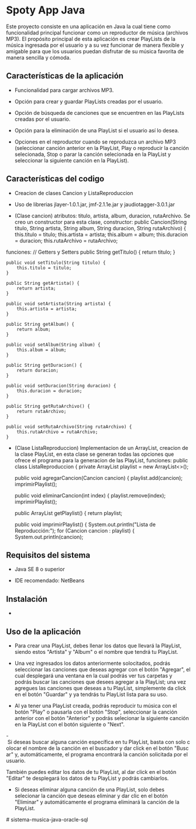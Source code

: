 
# Spoty App Java

Este proyecto consiste en una aplicación en Java la cual tiene como funcionalidad principal funcionar como un reproductor de música (archivos MP3). El propósito principal de esta aplicación es crear PlayLists de la música ingresada por el usuario y a su vez funcionar de manera flexible y amigable para que los usuarios puedan disfrutar de su música favorita de manera sencilla y cómoda.

## Características de la aplicación

- Funcionalidad para cargar archivos MP3.

- Opción para crear y guardar PlayLists creadas por el usuario.

- Opción de búsqueda de canciones que se encuentren en las PlayLists creadas por el usuario.

- Opción para la eliminación de una PlayList si el usuario así lo desea.

- Opciones en el reproductor cuando se reproduzca un archivo MP3 (seleccionar canción anterior en la PlayList, Play o reproducir la canción selecionada, Stop o parar la canción selecionada en la PlayList y seleccionar la siguiente canción en la PlayList).

## Características del codigo

- Creacion de clases Cancion y ListaReproduccion

- Uso de librerias jlayer-1.0.1.jar, jmf-2.1.1e.jar y jaudiotagger-3.0.1.jar

- (Clase cancion) atributos: titulo, artista, album, duracion, rutaArchivo. Se creo un constructor para esta clase, constructor: public Cancion(String titulo, String artista, String album, String duracion, String rutaArchivo) {
        this.titulo = titulo;
        this.artista = artista;
        this.album = album;
        this.duracion = duracion;
        this.rutaArchivo = rutaArchivo;

funciones: // Getters y Setters
    public String getTitulo() {
        return titulo;
    }

    public void setTitulo(String titulo) {
        this.titulo = titulo;
    }

    public String getArtista() {
        return artista;
    }

    public void setArtista(String artista) {
        this.artista = artista;
    }

    public String getAlbum() {
        return album;
    }

    public void setAlbum(String album) {
        this.album = album;
    }

    public String getDuracion() {
        return duracion;
    }

    public void setDuracion(String duracion) {
        this.duracion = duracion;
    }

    public String getRutaArchivo() {
        return rutaArchivo;
    }

    public void setRutaArchivo(String rutaArchivo) {
        this.rutaArchivo = rutaArchivo;
    }


- (Clase ListaReproduccion) Implementacion de un ArrayList, creacion de la clase PlayList, en esta clase se generan todas las opciones que ofrece el programa para la generacion de las PlayList, funciones: public class ListaReproduccion {
    private ArrayList<Cancion> playlist = new ArrayList<>();

    public void agregarCancion(Cancion cancion) {
        playlist.add(cancion);
        imprimirPlaylist();

    public void eliminarCancion(int index) {
        playlist.remove(index);
        imprimirPlaylist();

     public ArrayList<Cancion> getPlaylist() {
        return playlist;

     public void imprimirPlaylist() {
        System.out.println("Lista de Reproducción:");
        for (Cancion cancion : playlist) {
            System.out.println(cancion);              

## Requisitos del sistema

- Java SE 8 o superior

- IDE recomendado: NetBeans

## Instalación

- 

## Uso de la aplicación

- Para crear una PlayList, debes llenar los datos que llevará la PlayList, siendo estos "Artista" y "Album" o el nombre que tendrá tu PlayList.

- Una vez ingresados los datos anteriormente solocitados, podrás seleccionar las canciones que deseas agregar con el botón "Agregar", el cual desplegará una ventana en la cual podrás ver tus carpetas y podrás buscar las canciones que desees agregar a la PlayList; una vez agregues las canciones que deseas a tu PlayList, simplemente da click en el botón "Guardar" y ya tendrás tu PlayList lista para su uso.

- Al ya tener una PlayList creada, podrás reproducir tu música con el botón "Play" o pausarla con el botón "Stop", seleccionar la canción anterior con el botón "Anterior" y podrás selecionar la siguiente canción en la PlayList con el botón siguiente o "Next".

- Si deseas buscar alguna canción específica en tu PlayList, basta con solo colocar el nombre de la canción en el buscador y dar click en el botón "Buscar" y, automáticamente, el programa encontrará la canción solicitada por el usuario. 

También puedes editar los datos de tu PlayList, al dar click en el botón "Editar" te desplegará los datos de tu PlayList y podrás cambiarlos.

- Si deseas eliminar alguna canción de una PlayList, solo debes selecionar la canción que deseas eliminar y dar clic en el botón "Eliminar" y automáticamente el programa eliminará la canción de la PlayList.



#   s i s t e m a - m u s i c a - j a v a - o r a c l e - s q l  
 
